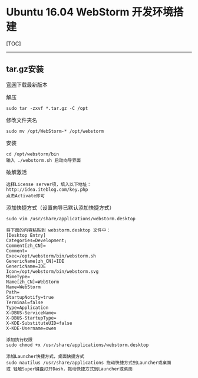 ﻿# Ubuntu 16.04 WebStorm 开发环境搭建

[TOC]

---

## tar.gz安装

[官网][1]下载最新版本  

解压

    sudo tar -zxvf *.tar.gz -C /opt
    
修改文件夹名

    sudo mv /opt/WebStorm-* /opt/webstorm

安装

    cd /opt/webstorm/bin 
    输入 ./webstorm.sh 启动向导界面 
    
破解激活

    选择License server项，填入以下地址：
    http://idea.iteblog.com/key.php
    点击Activate即可

添加快捷方式（设置向导已默认添加快捷方式）

    sudo vim /usr/share/applications/webstorm.desktop
    
    将下面的内容粘贴到 webstorm.desktop 文件中：
    [Desktop Entry]
    Categories=Development;
    Comment[zh_CN]=
    Comment=
    Exec=/opt/webstorm/bin/webstorm.sh
    GenericName[zh_CN]=IDE
    GenericName=IDE
    Icon=/opt/webstorm/bin/webstorm.svg
    MimeType=
    Name[zh_CN]=WebStorm
    Name=WebStorm
    Path=
    StartupNotify=true
    Terminal=false
    Type=Application
    X-DBUS-ServiceName=
    X-DBUS-StartupType=
    X-KDE-SubstituteUID=false
    X-KDE-Username=owen
    
    添加执行权限
    sudo chmod +x /usr/share/applications/webstorm.desktop
    
    添加Launcher快捷方式，桌面快捷方式
    sudo nautilus /usr/share/applications 拖动快捷方式到Launcher或桌面
    或 轻触Super键盘打开Dash，拖动快捷方式到Launcher或桌面


  [1]: https://www.jetbrains.com/webstorm/download/#section=linux